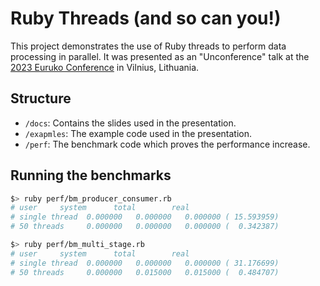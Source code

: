 
# Ruby Threads (and so can you!)

This project demonstrates the use of Ruby threads to perform data processing in parallel.
It was presented as an "Unconference" talk at the
[2023 Euruko Conference](https://2023.euruko.org/) in Vilnius, Lithuania.

## Structure

- `/docs`: Contains the slides used in the presentation.
- `/exapmles`: The example code used in the presentation.
- `/perf`: The benchmark code which proves the performance increase.

## Running the benchmarks

```bash
$> ruby perf/bm_producer_consumer.rb
# user     system      total        real
# single thread  0.000000   0.000000   0.000000 ( 15.593959)
# 50 threads     0.000000   0.000000   0.000000 (  0.342387)

$> ruby perf/bm_multi_stage.rb
# user     system      total        real
# single thread  0.000000   0.000000   0.000000 ( 31.176699)
# 50 threads     0.000000   0.015000   0.015000 (  0.484707)
```
